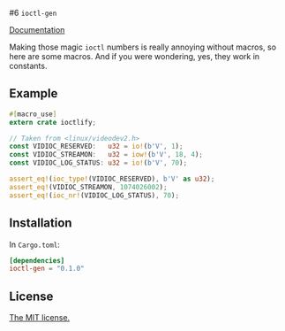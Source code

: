 #6 `ioctl-gen`

[Documentation](TODO)

Making those magic `ioctl` numbers is really annoying without macros, so here are some macros. And if you were wondering, yes, they work in constants.

## Example

```rs
#[macro_use]
extern crate ioctlify;

// Taken from <linux/videodev2.h>
const VIDIOC_RESERVED:   u32 = io!(b'V', 1);
const VIDIOC_STREAMON:   u32 = iow!(b'V', 18, 4);
const VIDIOC_LOG_STATUS: u32 = io!(b'V', 70);

assert_eq!(ioc_type!(VIDIOC_RESERVED), b'V' as u32);
assert_eq!(VIDIOC_STREAMON, 1074026002);
assert_eq!(ioc_nr!(VIDIOC_LOG_STATUS), 70);
```

## Installation

In `Cargo.toml`:

```toml
[dependencies]
ioctl-gen = "0.1.0"
```

## License

[The MIT license.](LICENSE.md)

